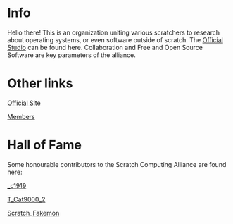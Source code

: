 # Info
Hello there! This is an organization uniting various scratchers to research about operating systems, or even software outside of scratch. The [Official Studio](https://scratch.mit.edu/studios/35370452/) can be found here. Collaboration and Free and Open Source Software are key parameters of the alliance.
# Other links
[Official Site](https://scratch-computing-alliance.github.io/official_site/site.htm)

[Members](https://scratch.mit.edu/studios/35370452/curators)
# Hall of Fame
Some honourable contributors to the Scratch Computing Alliance are found here:

[_c1919](https://scratch.mit.edu/users/_c1919/)

[T_Cat9000_2](https://scratch.mit.edu/users/T_cat900_2)

[Scratch_Fakemon](https://scratch.mit.edu/users/Scratch_Fakemon/)
